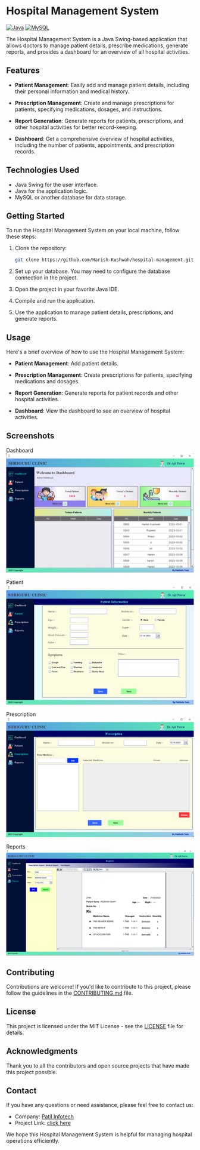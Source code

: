 # Hospital Management System
[![Java](https://img.shields.io/badge/Java-8+-blue.svg)](https://www.oracle.com/java/technologies/javase-downloads.html)
 [![MySQL](https://img.shields.io/badge/MySQL-5.7+-orange.svg)](https://dev.mysql.com/downloads/mysql/5.7.html)

The Hospital Management System is a Java Swing-based application that allows doctors to manage patient details, prescribe medications, generate reports, and provides a dashboard for an overview of all hospital activities.

## Features

- **Patient Management**: Easily add and manage patient details, including their personal information and medical history.

- **Prescription Management**: Create and manage prescriptions for patients, specifying medications, dosages, and instructions.

- **Report Generation**: Generate reports for patients, prescriptions, and other hospital activities for better record-keeping.

- **Dashboard**: Get a comprehensive overview of hospital activities, including the number of patients, appointments, and prescription records.

## Technologies Used

- Java Swing for the user interface.
- Java for the application logic.
- MySQL or another database for data storage.

## Getting Started

To run the Hospital Management System on your local machine, follow these steps:

1. Clone the repository:

   ```bash
   git clone https://github.com/Harish-Kushwah/hospital-management.git
   ```

2. Set up your database. You may need to configure the database connection in the project.

3. Open the project in your favorite Java IDE.

4. Compile and run the application.

5. Use the application to manage patient details, prescriptions, and generate reports.

## Usage

Here's a brief overview of how to use the Hospital Management System:

- **Patient Management**: Add patient details.

- **Prescription Management**: Create prescriptions for patients, specifying medications and dosages.

- **Report Generation**: Generate reports for patient records and other hospital activities.

- **Dashboard**: View the dashboard to see an overview of hospital activities.

## Screenshots

Dashboard
![Screenshot 1](screenshots/dashboard.png)

Patient
![Screenshot 2](screenshots/patient.png)

Prescription
![Screenshot 3](screenshots/prescription.png)

Reports
![Screenshot 4](screenshots/new_reports.png)

## Contributing

Contributions are welcome! If you'd like to contribute to this project, please follow the guidelines in the [CONTRIBUTING.md](CONTRIBUTING.md) file.

## License

This project is licensed under the MIT License - see the [LICENSE](LICENSE) file for details.

## Acknowledgments

Thank you to all the contributors and open source projects that have made this project possible.

## Contact

If you have any questions or need assistance, please feel free to contact us:

- Company: [Patil Infotech](mailto:patilinfotech.com)
- Project Link: [click here](https://github.com/Harish-Kushwah/HospitalManagement)

We hope this Hospital Management System is helpful for managing hospital operations efficiently.
